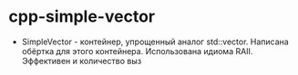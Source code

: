 # cpp-simple-vector
- SimpleVector - контейнер, упрощенный аналог std::vector. Написана обёртка для этого контейнера. Использована идиома RAII. Эффективен и количество выз
